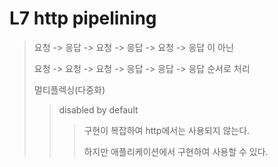 # L7 http pipelining

> 요청 -> 응답 -> 요청 -> 응답 -> 요청 -> 응답 이 아닌
>
> 요청 -> 요청 -> 요청 -> 응답 -> 응답 -> 응답 순서로 처리
>
> 멀티플렉싱(다중화)
>
> > disabled by default
> >
> > > 구현이 복잡하여 http에서는 사용되지 않는다.
> > >
> > > 하지만 애플리케이션에서 구현하여 사용할 수 있다.

